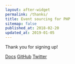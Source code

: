 ```yaml
---
layout: after-widget
permalink: /thanks/
title: Event sourcing for PHP
sitemap: false
published_at: 2018-02-20
updated_at: 2019-01-05
---
```


<p class="text-xl max-w-sm mx-auto mt-4 px-8 leading-tight">
    Thank you for signing up!
</p>
<p class="text-sm max-w-sm mx-auto mt-6 px-4 leading-very-loose">
    <a class="bg-grey-lightest text-black shadow rounded py-2 px-3 mr-3" href="/docs/">Docs</a>
    <a class="bg-grey-lightest text-black shadow rounded py-2 px-3 mr-3" href="https://github.com/eventsaucephp/eventsauce">GitHub</a>
    <a class="bg-grey-lightest text-black shadow rounded py-2 px-3" href="https://twitter.com/eventsaucephp">Twitter</a>
</p>
